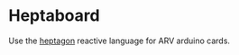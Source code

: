 # Heptaboard

Use the [heptagon](https://gitlab.inria.fr/synchrone/heptagon) reactive language for ARV arduino cards.